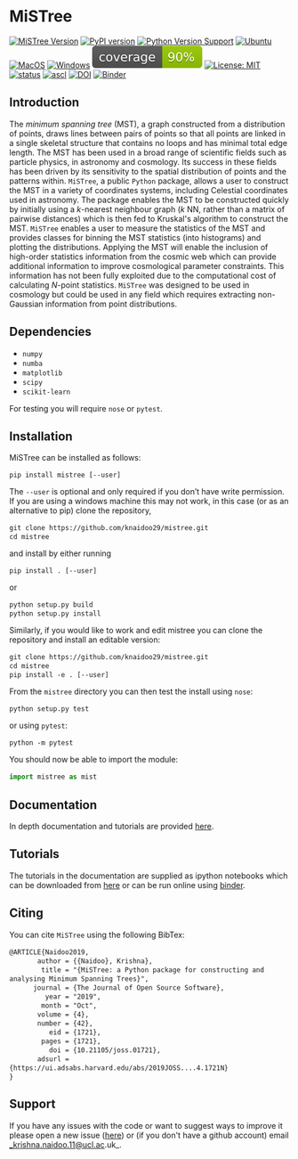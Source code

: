 # MiSTree


[![MiSTree Version](https://img.shields.io/badge/Version-2.0.0-green)](https://img.shields.io/badge/Version-2.0.0-green) [![PyPI version](https://badge.fury.io/py/mistree.svg)](https://badge.fury.io/py/mistree) [![Python Version Support](https://img.shields.io/badge/Python-3.7%20|%203.8%20|%203.9%20|%203.10%20|%203.11-blue)](https://img.shields.io/badge/Python-3.7%20|%203.8%20|%203.9-blue) [![Ubuntu](https://github.com/knaidoo29/mistree/actions/workflows/python-package.yml/badge.svg?branch=pure_python)](https://github.com/knaidoo29/mistree/actions/workflows/python-package.yml) [![MacOS](https://github.com/knaidoo29/mistree/actions/workflows/python-package_macos.yml/badge.svg?branch=pure_python)](https://github.com/knaidoo29/mistree/actions/workflows/python-package_macos.yml) [![Windows](https://github.com/knaidoo29/mistree/actions/workflows/python-package_windows.yml/badge.svg?branch=pure_python)](https://github.com/knaidoo29/mistree/actions/workflows/python-package_windows.yml) [![coverage](https://raw.githubusercontent.com/knaidoo29/mistree/refs/heads/master/coverage.svg)](https://raw.githubusercontent.com/knaidoo29/mistree/refs/heads/master/coverage.svg) [![License: MIT](https://img.shields.io/badge/License-MIT-blue.svg)](https://opensource.org/licenses/MIT) [![status](https://joss.theoj.org/papers/461d79e9e5faf21029c0a7b1c928be28/status.svg)](https://joss.theoj.org/papers/461d79e9e5faf21029c0a7b1c928be28) [![ascl](https://img.shields.io/badge/ascl-1910.016-blue.svg?colorB=262255)](http://ascl.net/1910.016) [![DOI](https://zenodo.org/badge/170473458.svg)](https://zenodo.org/badge/latestdoi/170473458) [![Binder](https://mybinder.org/badge_logo.svg)](https://mybinder.org/v2/gh/knaidoo29/mistree/master?filepath=tutorials%2Fnotebooks%2F)

## Introduction

The *minimum spanning tree* (MST), a graph constructed from a distribution of points, draws lines between pairs of points so that all points are linked in a single skeletal structure that contains no loops and has minimal total edge length. The MST has been used in a broad range of scientific fields such as particle physics, in astronomy and cosmology. Its success in these fields has been driven by its sensitivity to the spatial distribution of points and the patterns within. ``MiSTree``, a public ``Python`` package, allows a user to construct the MST in a variety of coordinates systems, including Celestial coordinates used in astronomy. The package enables the MST to be constructed quickly by initially using a *k*-nearest neighbour graph (*k* NN, rather than a matrix of pairwise distances) which is then fed to Kruskal's algorithm to construct the MST. ``MiSTree`` enables a user to measure the statistics of the MST and provides classes for binning the MST statistics (into histograms) and plotting the distributions. Applying the MST will enable the inclusion of high-order statistics information from the cosmic web which can provide additional information to improve cosmological parameter constraints. This information has not been fully exploited due to the computational cost of calculating *N*-point statistics. ``MiSTree`` was designed to be used in cosmology but could be used in any field which requires extracting non-Gaussian information from point distributions.

## Dependencies

* `numpy`
* `numba`
* `matplotlib`
* `scipy`
* `scikit-learn`

For testing you will require `nose` or `pytest`.

## Installation

MiSTree can be installed as follows:

```
pip install mistree [--user]
```
The `--user` is optional and only required if you don’t have write permission. If you
are using a windows machine this may not work, in this case (or as an alternative to pip) clone the repository,

```
git clone https://github.com/knaidoo29/mistree.git
cd mistree
```

and install by either running

```
pip install . [--user]
```

or

```
python setup.py build
python setup.py install
```

Similarly, if you would like to work and edit mistree you can clone the repository and install an editable version:

```
git clone https://github.com/knaidoo29/mistree.git
cd mistree
pip install -e . [--user]
```

From the `mistree` directory you can then test the install using `nose`:

```
python setup.py test
```

or using `pytest`:

```
python -m pytest
```

You should now be able to import the module:

```python
import mistree as mist
```

## Documentation

In depth documentation and tutorials are provided [here](https://knaidoo29.github.io/mistreedoc/).

## Tutorials

The tutorials in the documentation are supplied as ipython notebooks which can be downloaded from [here](https://github.com/knaidoo29/mistree/tree/master/tutorials/notebooks) or can be run online using [binder](https://mybinder.org/v2/gh/knaidoo29/mistree/master?filepath=tutorials%2Fnotebooks%2F).

## Citing

You can cite ``MiSTree`` using the following BibTex:

```
@ARTICLE{Naidoo2019,
       author = {{Naidoo}, Krishna},
        title = "{MiSTree: a Python package for constructing and analysing Minimum Spanning Trees}",
      journal = {The Journal of Open Source Software},
         year = "2019",
        month = "Oct",
       volume = {4},
       number = {42},
          eid = {1721},
        pages = {1721},
          doi = {10.21105/joss.01721},
       adsurl = {https://ui.adsabs.harvard.edu/abs/2019JOSS....4.1721N}
}
```

## Support

If you have any issues with the code or want to suggest ways to improve it please open a new issue ([here](https://github.com/knaidoo29/mistree/issues))
or (if you don't have a github account) email _krishna.naidoo.11@ucl.ac.uk_.
